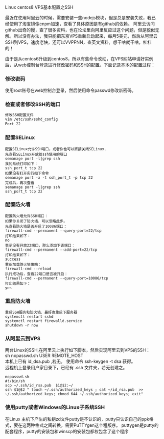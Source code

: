 Linux centos8 VPS基本配置之SSH


最近在使用阿里云的时候，需要安装一些nodejs模块，但是总是安装失败，我已经使用了淘宝镜像cnpm加速，查看了具体原因是有github的依赖。 阿里云访问github出奇的慢，查了很多资料，也在论坛里向阿里反应过这个问题，但是貌似无解。所以没有办法，我只能把东京VPS重新启动起来，每月5美元，然后从阿里云SSH到VPS，速度老快，还可以VVPPNN，查英文资料，想干啥就干啥，杠杠的！



由于是从centos6升级到centos8，所以有些命令改动，在VPS网站申请好实例后，从web控制台登录进行修改密码和SSH的配置。下面记录基本的配置过程：

### 修改密码
使用root账号在web控制台登录，然后使用命令passwd修改新密码。

### 检查或者修改SSH的端口
```bash
修改SSH配置文件
vim /etc/ssh/sshd_config
Port 22
```

### 配置SELinux
```
配置SELinux允许SSH端口，或者你也可以直接关闭SELinux.
先查看SELinux开放给ssh使用的端口
semanage port -l|grep ssh
我的系统打印如下：
ssh_port_t tcp 22
如果没有打开实行如下命令
semanage port -a -t ssh_port_t -p tcp 22
完成后，再次查看
semanage port -l|grep ssh
ssh_port_t tcp 22
```

### 配置防火墙
```
配置防火墙允许SSH端口：
如果你关闭了防火墙，可以忽略此步。
先查看防火墙是否开启了10086端口：
firewall-cmd --permanent --query-port=22/tcp
打印结果如下：
no
表示没有开放22端口，那么添加下该端口：
firewall-cmd --permanent --add-port=22/tcp
打印结果如下：
success
重新加载防火墙策略：
firewall-cmd --reload
执行成功后，查看22端口是否被开启：
firewall-cmd --permanent --query-port=10086/tcp
打印结果如下：
yes
```

### 重启防火墙
```
重启SSH服务和防火墙，最好也重启下服务器
systemctl restart sshd
systemctl restart firewalld.service
shutdown -r now
```

### 从阿里云到VPS
两台Linux的SSH,在阿里云上执行如下脚本，然后实现阿里云到VPS的SSH：  
sh nopasswd.sh USER REMOTE_HOST  
本机上已有 id_dsa.pub ,若无。 使用命令 ssh-keygen -t dsa 获得。  
远程机上登录用户家目录下，已经有 .ssh 文件夹，若无创建之。  
```
nopasswd.sh
#!/bin/sh
scp ~/.ssh/id_rsa.pub  $1@$2:~/
ssh $1@$2 " touch ~/.ssh/authorized_keys ; cat ~/id_rsa.pub  >> ~/.ssh/authorized_keys; chmod 644 ~/.ssh/authorized_keys; exit"
```

### 使用putty或者Windows的Linux子系统SSH
在Linux 主机下产生的私钥zd文件putty是不认识的，putty只认识自己的ppk格式，要在这两种格式之间转换，需要PuTTYgen这个程版序。 puttygen是putty的配套程序，putty的安装包和winscp的安装包都权包含了这个程序



